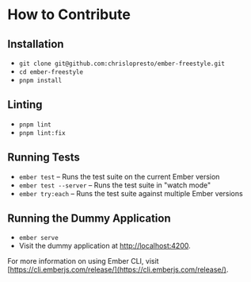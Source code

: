 # How to Contribute

## Installation

* `git clone git@github.com:chrislopresto/ember-freestyle.git`
* `cd ember-freestyle`
* `pnpm install`

## Linting

* `pnpm lint`
* `pnpm lint:fix`

## Running Tests

* `ember test` – Runs the test suite on the current Ember version
* `ember test --server` – Runs the test suite in "watch mode"
* `ember try:each` – Runs the test suite against multiple Ember versions

## Running the Dummy Application

* `ember serve`
* Visit the dummy application at [http://localhost:4200](http://localhost:4200).

For more information on using Ember CLI, visit [https://cli.emberjs.com/release/](https://cli.emberjs.com/release/).
